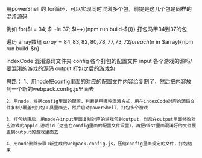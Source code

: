 用powerShell 的 for循环，可以实现同时混淆多个包，前提是这几个包是同样的混淆源码

例如 for($i = 34; $i -le 37; $i++){npm run build-${i}} 打包马甲34到37的包


遍历 array数组
$array = 84,83,82,80,78,77,73,72
foreach ($n in $array){npm run build-$n}


indexCode
    混淆源码文件夹
config
    各个打包的配置文件
input
    各个游戏的源吗/要混淆的游戏的源码
output
    打包之后的游戏包

思路：
    1、用node把config里面的对应的配置文件内容给复制了，然后把内容放到一个新的webpack.config.js里面去

    2、用node，根据config里面的配置，判断是用哪种混淆方式，用在indexCode对应的源码文件复制/覆盖到打包工具里面去，然后启动powerShell，打包多个游戏

    3、打包结束后，用node在input里面复制对应的游戏包到output，然后在output里面修改对应游戏的appid,游戏id（这些在config里面的配置文件设置），再把dist里面混淆好的文件覆盖到output的游戏里面去

    4、用node删除步骤1新生成的webpack.config.js，压缩config里面规定的文件，打包结束